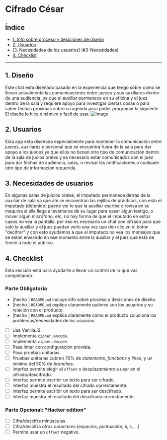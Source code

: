 # Cifrado César

## Índice

* [1. Info sobre proceso y desiciones de diseño](#1-Diseño)
* [2. Usuarios](#2-Usuarios)
* [3. Necesidades de los usuarios] (#3-Necesidades)
* [4. Checklist](#4-checklist)

***

## 1. Diseño

Este chat esta diseñado basado en la experiencia que tengo sobre como se llevan actualmente las comunicaciones entre jueces y sus auxiliares dentro de una audiencia, ya que el auxiliar permanece en su oficina y el juez dentro de la sala y requiere apoyo para investigar ciertas cosas o para saber fechas proximas sobre su agenda para poder programar la siguiente. El diseño lo hice dinámico y facil de usar.
![image](https://user-images.githubusercontent.com/108889788/182461246-2f537455-fcfa-403f-84e4-5843d17530f5.png)


## 2. Usuarios

Esta app esta diseñada especialmente para mantener la comunicación entre jueces, auxiliares y personal que se encuentra fuera de la sala para dar apoyo a los jueces ya que ellos no tienen otro tipo de comunicación dentro de la sala de jucios orales y es necesario estar comunicados con el juez para dar fechas de audiencia, salas, o revisar las notificaciones o cualquier otro tipo de informacion requerida.

## 3. Necesidades de usuarios

En algunas salas de juicios orales, el imputado permanece detras de la auxiliar de sala ya que ahi se encuentran las rejillas de prácticas, con esto el imputado (detenido) puede ver lo que la auxiliar escribe o revisa en su maquina si ella llega a levantarse de su lugar para pasar algun testigo, o mover algun microfono, etc, no hay forma de que el imputado en estos casos no vea la pantalla, por eso es necesario un chat con cifrado para que solo la auxiliar y el juez puedan verlo una vez que den clic en el boton "decifrar" y con esto ayudamos a que el imputado no vea los mensajes que se estan enviando en ese momento entre la auxiliar y el juez que está de frente a todo el público.


## 4. Checklist

Esta sección está para ayudarte a llevar un control de lo que vas completando.

### Parte Obligatoria

* [hecho ] `README.md` incluye info sobre proceso y decisiones de diseño.
* [hecho ] `README.md` explica claramente quiénes son los usuarios y su relación con
  el producto.
* [hecho ] `README.md` explica claramente cómo el producto soluciona los
  problemas/necesidades de los usuarios.
* [ ] Usa VanillaJS.
* [ ] Implementa `cipher.encode`.
* [ ] Implementa `cipher.decode`.
* [ ] Pasa linter con configuración provista.
* [ ] Pasa pruebas unitarias.
* [ ] Pruebas unitarias cubren 70% de _statements_, _functions_ y _lines_, y un
  mínimo del 50% de _branches_.
* [ ] Interfaz permite elegir el `offset` o _desplazamiento_ a usar en el
  cifrado/descifrado.
* [ ] Interfaz permite escribir un texto para ser cifrado.
* [ ] Interfaz muestra el resultado del cifrado correctamente.
* [ ] Interfaz permite escribir un texto para ser descifrado.
* [ ] Interfaz muestra el resultado del descifrado correctamente.

### Parte Opcional: "Hacker edition"

* [ ] Cifra/descifra minúsculas
* [ ] Cifra/descifra _otros_ caracteres (espacios, puntuación, `ñ`, `á`, ...)
* [ ] Permite usar un `offset` negativo.
